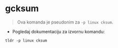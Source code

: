# gcksum

> Ova komanda je pseudonim za `-p linux cksum`.

- Pogledaj dokumentaciju za izvornu komandu:

`tldr -p linux cksum`
